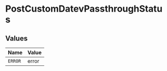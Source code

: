 # PostCustomDatevPassthroughStatus


## Values

| Name    | Value   |
| ------- | ------- |
| `ERROR` | error   |